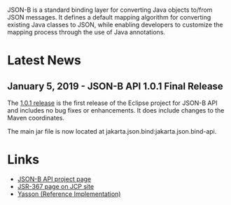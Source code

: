 <br/>

JSON-B is a standard binding layer for converting Java objects to/from JSON
messages. It defines a default mapping algorithm for converting existing Java
classes to JSON, while enabling developers to customize the mapping process
through the use of Java annotations.

# <a name="Latest_News"></a>Latest News

## January 5, 2019 - JSON-B API 1.0.1 Final Release ##

The [1.0.1 release](https://github.com/eclipse-ee4j/jsonb-api/releases/tag/1.0.1)
is the first release of the Eclipse project for JSON-B API and includes
no bug fixes or enhancements. It does include changes to the Maven coordinates.

The main jar file is now located at jakarta.json.bind:jakarta.json.bind-api.

# <a name="Links"></a>Links

- [JSON-B API project page](https://projects.eclipse.org/projects/ee4j.jsonb)
- [JSR-367 page on JCP site](https://jcp.org/en/jsr/detail?id=367)
- [Yasson (Reference Implementation)](https://eclipse-ee4j.github.io/yasson)
